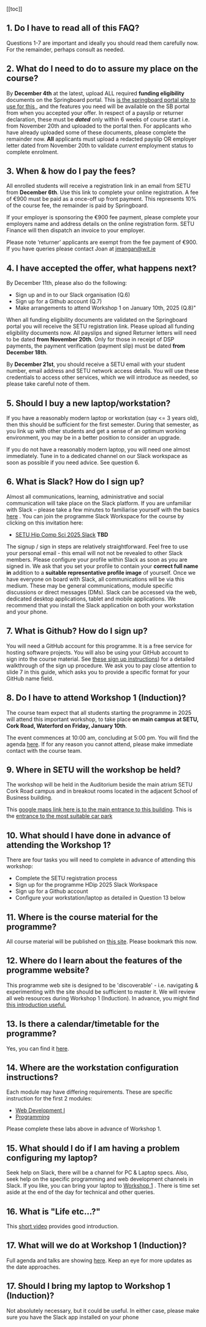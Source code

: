 [[toc]]

## 1. Do I have to read all of this FAQ?

Questions 1-7 are important and ideally you should read them carefully now. For the remainder, perhaps consult as needed.

## 2. What do I need to do to assure my place on the course?

By **December 4th** at the latest, upload ALL required **funding eligibility** documents on the Springboard portal. This [is the springboard portal site to use for this ](https://springboardcourses.ie/), and the features you need will be available on the SB portal from when you accepted your offer. In respect of a payslip or returner declaration, these must be ***dated*** only within 6 weeks of course start i.e. from November 20th and uploaded to the portal then. For applicants who have already uploaded some of these documents, please complete the remainder now.  **All** applicants must upload a redacted payslip OR employer letter dated from November 20th to validate *current* employment status to complete enrolment.

## 3. When & how do I pay the fees?

All enrolled students will receive a registration link in an email from SETU from **December 6th**.  Use this link to complete your online registration. A fee of €900 must be paid as a once-off up front payment. This represents 10% of the course fee, the remainder is paid by Springboard. 

If your employer is sponsoring the €900 fee payment, please complete your employers name and address details on the online registration form. SETU Finance will then dispatch an invoice to your employer. 

Please note ‘returner’ applicants are exempt from the fee payment of €900. If you have  queries please contact Joan at [jmangan@wit.ie](mailto:joan.mangan@setu.ie) 

## 4. I have accepted the offer, what happens next?

By December 11th, please also do the following:

- Sign up and in to our Slack organisation (Q.6)
- Sign up for a Github account (Q.7)
- Make arrangements to attend Workshop 1 on January 10th, 2025 (Q.8)"

When all funding eligibility documents are validated on the Springboard portal you will receive the SETU registration link. Please upload all funding eligibility documents now.  All payslips and signed Returner letters will need to be dated **from November 20th**.  Only for those in receipt of DSP payments, the payment verification (payment slip) must be dated **from December 18th**.

By **December 21st**, you should receive a SETU email with your student number, email address and SETU network access details. You will use these credentials to access other services, which we will introduce as needed, so please take careful note of them.

## 5. Should I buy a new laptop/workstation?

If you have a reasonably modern laptop or workstation (say <= 3 years old), then this should be sufficient for the first semester. During that semester, as you link up with other students and get a sense of an optimum working environment, you may be in a better position to consider an upgrade.

If you do not have a reasonably modern laptop, you will need one almost immediately. Tune in to a dedicated channel on our Slack workspace as soon as possible if you need advice. See question 6.

## 6. What is Slack? How do I sign up?

Almost all communications, learning, administrative and social communication will take place on the Slack platform. If you are unfamiliar with Slack – please take a few minutes to familiarise yourself with the basics [here](https://slack.com/intl/en-ie/help/articles/115004071768-What-is-Slack-) . You can join the programme Slack Workspace for the course by clicking on this invitation here:

- [SETU Hip Comp Sci 2025 Slack](https://join.slack.com/t/setu-hdip-comp-sci-24/shared_invite/zt-27vuibsec-QgR7NeHT5p9PzJHzFFzsWw) **TBD**

The signup / sign in steps are relatively straightforward. Feel free to use your personal email - this email will not not be revealed to other Slack members. Please configure your profile within Slack as soon as you are signed in.  We ask that you set your profile to contain your **correct full name in** addition to a **suitable representative profile image** of yourself. Once we have everyone on board with Slack, all communications will be via this medium. These may be general communications, module specific discussions or direct messages (DMs). Slack can be accessed via the web, dedicated desktop applications, tablet and mobile applications. We recommend that you install the Slack application on both your workstation and your phone.

## 7. What is Github? How do I sign up?

You will need a GitHub account for this programme. It is a free service for hosting software projects. You will also be using your GitHub account to sign into the course material. See [these sign up instructions](https://reader.tutors.dev/talk/wit-hdip-comp-sci-2023-workshop-1-3/unit-1/talk-4-signup/tutors-signup.pdf)) for a detailed walkthrough of the sign up procedure. We ask you to pay close attention to slide 7 in this guide, which asks you to provide a specific format for your GitHub name field.

## 8. Do I have to attend Workshop 1 (Induction)?

The course team expect that all students starting the programme in 2025 will attend this important workshop, to take place **on main campus at SETU, Cork Road, Waterford on Friday, January 10th**. 

The event commences at 10:00 am, concluding at 5:00 pm. You will find the agenda [here](https://tutors.dev/course/setu-hdip-comp-sci-2025-workshop-1-3). If for any reason you cannot attend, please make immediate contact with the course team.

## 9. Where in SETU will the workshop be held?

The workshop will be held in the Auditorium beside the main atrium SETU Cork Road campus and in breakout rooms located in the adjacent School of Business building.  

This [google maps link here is to the main entrance to this building](https://maps.app.goo.gl/kMCrVVrXoNgo6au89?g_st=ic). This is the [entrance to the most suitable car park](https://maps.app.goo.gl/SJQjgnPg3p4GpwW56?g_st=com.tinyspeck.chatlyio.share)

## 10. What should I have done in advance of attending the Workshop 1?

There are four tasks you will need to complete in advance of attending this workshop:

- Complete the SETU registration process
- Sign up for the programme HDip 2025 Slack Workspace
- Sign up for a Github account
- Configure your workstation/laptop as detailed in Question 13 below

## 11. Where is the course material for the programme?

All course material will be published on [this site](https://tutors.dev/course/setu-hdip-comp-sci-2025). Please bookmark this now.

## 12. Where do I learn about the features of the programme website?

This programme web site is designed to be 'discoverable' - i.e. navigating & experimenting with the site should be sufficient to master it. We will review all web resources during Workshop 1 (Induction). In advance, you might find [this introduction useful.](https://reader.tutors.dev/talk/wit-hdip-comp-sci-2023-workshop-1-3/unit-1/talk-2-course-webs/course-webs.pdf)

## 13. Is there a calendar/timetable for the programme?

Yes, you can find it [here](https://tutors.dev/course/setu-hip-comp-sci-2025-sem-1-calendar).

## 14. Where are the workstation configuration instructions?

Each module may have differing requirements. These are specific instruction for the first 2 modules:

- [Web Development I](https://tutors.dev/lab/setu-hdip-comp-sci-2025-web-dev-1/topic-00-overview/unit-a-course-review/book-a)
- [Programming](https://tutors.dev/lab/setu-hdip-comp-sci-2025-programming/topic-00-induction/book-induction)

Please complete these labs above in advance of Workshop 1.

## 15. What should I do if I am having a problem configuring my laptop?

Seek help on Slack, there will be a channel for PC & Laptop specs. Also, seek help on the specific programming and web development channels in Slack. If you like, you can bring your laptop to [Workshop 1](https://tutors.dev/course/setu-hdip-comp-sci-2025-workshop-1-3) . There is time set aside at the end of the day for technical and other queries.

## 16. What is "Life etc...?"    

This [short video](https://youtu.be/7AhEa-w1ZPU) provides good introduction.

## 17. What will we do at Workshop 1 (Induction)?

Full agenda and talks are showing  [here](https://tutors.dev/course/setu-hdip-comp-sci-2025-workshop-1-3). Keep an eye for more updates as the date approaches.

## 17. Should I bring my laptop to Workshop 1 (Induction)?

Not absolutely necessary, but it could be useful. In either case, please make sure you have the Slack app installed on your phone
